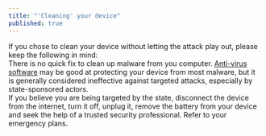 ```yaml
---
title: "'Cleaning' your device"
published: true
---
```

If you chose to clean your device without letting the attack play out, please keep the following in mind:
<br>
There is no quick fix to clean up malware from you computer. [Anti-virus software](en/topics/practice-1-emergencies/4-malware/3-9-learn.md) may be good at protecting your device from most malware, but it is generally considered ineffective against targeted attacks, especially by state-sponsored actors.
<br>
If you believe you are being targeted by the state, disconnect the device from the internet, turn it off, unplug it, remove the battery from your device and seek the help of a trusted security professional. Refer to your emergency plans.
